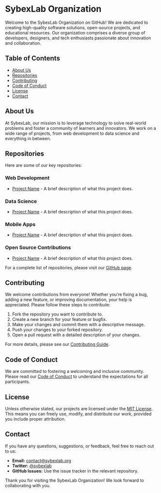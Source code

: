# SybexLab Organization

Welcome to the SybexLab Organization on GitHub! We are dedicated to creating high-quality software solutions, open-source projects, and educational resources. Our organization comprises a diverse group of developers, designers, and tech enthusiasts passionate about innovation and collaboration.

## Table of Contents

- [About Us](#about-us)
- [Repositories](#repositories)
- [Contributing](#contributing)
- [Code of Conduct](#code-of-conduct)
- [License](#license)
- [Contact](#contact)

## About Us

At SybexLab, our mission is to leverage technology to solve real-world problems and foster a community of learners and innovators. We work on a wide range of projects, from web development to data science and everything in between.

## Repositories

Here are some of our key repositories:

### Web Development

- [Project Name](https://github.com/sybexlab-organization/project-name) - A brief description of what this project does.

### Data Science

- [Project Name](https://github.com/sybexlab-organization/project-name) - A brief description of what this project does.

### Mobile Apps

- [Project Name](https://github.com/sybexlab-organization/project-name) - A brief description of what this project does.

### Open Source Contributions

- [Project Name](https://github.com/sybexlab-organization/project-name) - A brief description of what this project does.

For a complete list of repositories, please visit our [GitHub page](https://github.com/sybexlab-organization).

## Contributing

We welcome contributions from everyone! Whether you’re fixing a bug, adding a new feature, or improving documentation, your help is appreciated. Please follow these steps to contribute:

1. Fork the repository you want to contribute to.
2. Create a new branch for your feature or bugfix.
3. Make your changes and commit them with a descriptive message.
4. Push your changes to your forked repository.
5. Open a pull request with a detailed description of your changes.

For more details, please see our [Contributing Guide](CONTRIBUTING.md).

## Code of Conduct

We are committed to fostering a welcoming and inclusive community. Please read our [Code of Conduct](CODE_OF_CONDUCT.md) to understand the expectations for all participants.

## License

Unless otherwise stated, our projects are licensed under the [MIT License](LICENSE). This means you can freely use, modify, and distribute our work, provided you include proper attribution.

## Contact

If you have any questions, suggestions, or feedback, feel free to reach out to us:

- **Email:** contact@sybexlab.org
- **Twitter:** [@sybexlab](https://twitter.com/sybexlab)
- **GitHub Issues:** Use the issue tracker in the relevant repository.

Thank you for visiting the SybexLab Organization! We look forward to collaborating with you.
